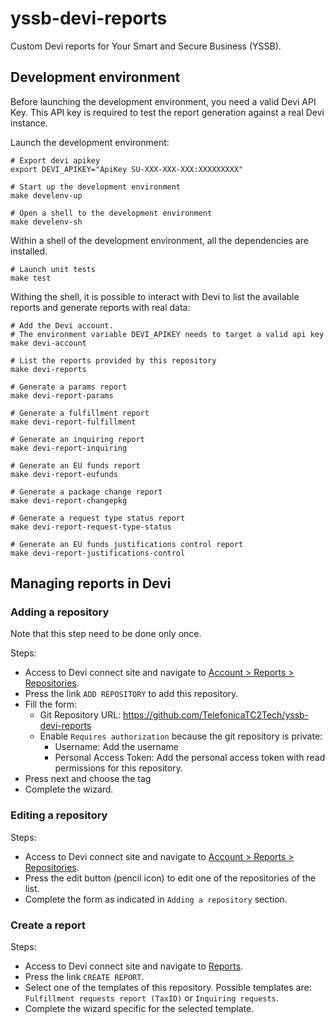 # yssb-devi-reports

Custom Devi reports for Your Smart and Secure Business (YSSB).

## Development environment

Before launching the development environment, you need a valid Devi API Key. This API key is required to test the report generation against a real Devi instance.

Launch the development environment:

```
# Export devi apikey
export DEVI_APIKEY="ApiKey SU-XXX-XXX-XXX:XXXXXXXXX"

# Start up the development environment
make develenv-up

# Open a shell to the development environment
make develenv-sh
```

Within a shell of the development environment, all the dependencies are installed.

```
# Launch unit tests
make test
```

Withing the shell, it is possible to interact with Devi to list the available reports and generate reports with real data:

```
# Add the Devi account. 
# The environment variable DEVI_APIKEY needs to target a valid api key
make devi-account

# List the reports provided by this repository
make devi-reports

# Generate a params report
make devi-report-params

# Generate a fulfillment report
make devi-report-fulfillment

# Generate an inquiring report
make devi-report-inquiring

# Generate an EU funds report
make devi-report-eufunds

# Generate a package change report
make devi-report-changepkg

# Generate a request type status report
make devi-report-request-type-status

# Generate an EU funds justifications control report
make devi-report-justifications-control
```

## Managing reports in Devi

### Adding a repository

Note that this step need to be done only once.

Steps:

- Access to Devi connect site and navigate to [Account > Reports > Repositories](https://vendor.connect.telefonicacloud.com/account/reports/repositories).
- Press the link `ADD REPOSITORY` to add this repository.
- Fill the form:
  - Git Repository URL: https://github.com/TelefonicaTC2Tech/yssb-devi-reports
  - Enable `Requires authorization` because the git repository is private:
    - Username: Add the username
    - Personal Access Token: Add the personal access token with read permissions for this repository.
- Press next and choose the tag
- Complete the wizard.

### Editing a repository

Steps:

- Access to Devi connect site and navigate to [Account > Reports > Repositories](https://vendor.connect.telefonicacloud.com/account/reports/repositories).
- Press the edit button (pencil icon) to edit one of the repositories of the list.
- Complete the form as indicated in `Adding a repository` section.

### Create a report

Steps:

- Access to Devi connect site and navigate to [Reports](https://vendor.connect.telefonicacloud.com/reports/directory).
- Press the link `CREATE REPORT`.
- Select one of the templates of this repository. Possible templates are: `Fulfillment requests report (TaxID)` or `Inquiring requests`.
- Complete the wizard specific for the selected template.
